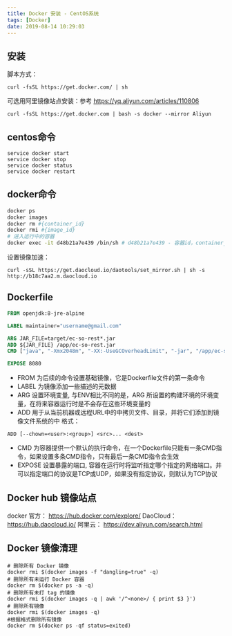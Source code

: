 ```yaml
---
title: Docker 安装 - CentOS系统
tags: [Docker]
date: 2019-08-14 10:29:03
---
```


## 安装
脚本方式：
```
curl -fsSL https://get.docker.com/ | sh
```
可选用阿里镜像站点安装：参考 https://yq.aliyun.com/articles/110806
```
curl -fsSL https://get.docker.com | bash -s docker --mirror Aliyun
```

## centos命令
```
service docker start
service docker stop
service docker status
service docker restart
```

## docker命令
```sh
docker ps
docker images
docker rm #{container_id}
docker rmi #{image_id}
# 进入运行中的容器
docker exec -it d48b21a7e439 /bin/sh # d48b21a7e439 - 容器id，container_id

```

设置镜像加速：
```
curl -sSL https://get.daocloud.io/daotools/set_mirror.sh | sh -s http://b18c7aa2.m.daocloud.io
```

## Dockerfile
```dockerfile
FROM openjdk:8-jre-alpine

LABEL maintainer="username@gmail.com"

ARG JAR_FILE=target/ec-so-rest*.jar
ADD ${JAR_FILE} /app/ec-so-rest.jar
CMD ["java", "-Xmx2048m", "-XX:-UseGCOverheadLimit", "-jar", "/app/ec-so-rest.jar"]

EXPOSE 8080
```

- FROM 为后续的命令设置基础镜像，它是Dockerfile文件的第一条命令
- LABEL 为镜像添加一些描述的元数据
- ARG 设置环境变量, 与ENV相比不同的是，ARG 所设置的构建环境的环境变量，在将来容器运行时是不会存在这些环境变量的
- ADD 用于从当前机器或远程URL中的<src>中拷贝文件、目录，并将它们添加到镜像文件系统的<dest>中
格式：
```
ADD [--chown=<user>:<group>] <src>... <dest>
```
- CMD 为容器提供一个默认的执行命令，在一个Dockerfile只能有一条CMD指令，如果设置多条CMD指令，只有最后一条CMD指令会生效
- EXPOSE 设置暴露的端口, 容器在运行时将监听指定哪个指定的网络端口。并可以指定端口的协议是TCP或UDP，如果没有指定协议，则默认为TCP协议

## Docker hub 镜像站点
docker 官方：
https://hub.docker.com/explore/
DaoCloud：
https://hub.daocloud.io/
阿里云：
https://dev.aliyun.com/search.html

## Docker 镜像清理
```
# 删除所有 Docker 镜像
docker rmi $(docker images -f "dangling=true" -q)
# 删除所有未运行 Docker 容器
docker rm $(docker ps -a -q)
# 删除所有未打 tag 的镜像
docker rmi $(docker images -q | awk '/^<none>/ { print $3 }')
# 删除所有镜像
docker rmi $(docker images -q)
#根据格式删除所有镜像
docker rm $(docker ps -qf status=exited)
```

